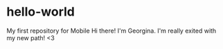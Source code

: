 # hello-world
My first repository for Mobile
Hi there! I'm Georgina.
I'm really exited with my new path! <3 
